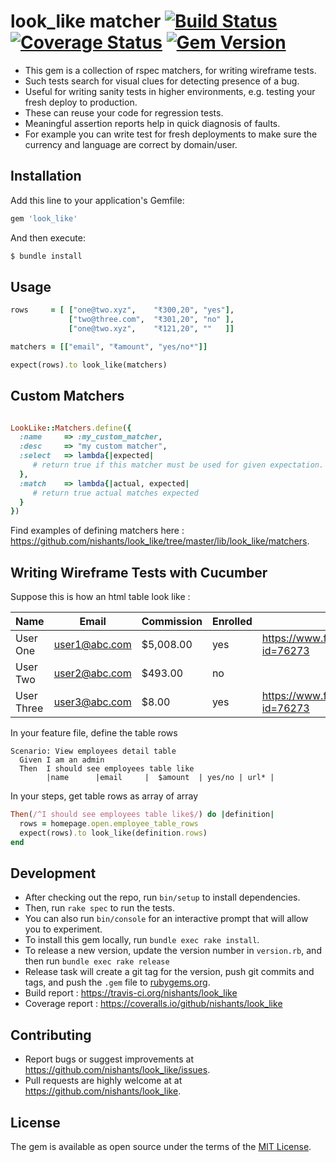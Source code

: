 # look_like matcher [![Build Status](https://travis-ci.org/nishants/look_like.svg?branch=master)](https://travis-ci.org/nishants/look_like) [![Coverage Status](https://coveralls.io/repos/github/nishants/look_like/badge.svg)](https://coveralls.io/github/nishants/look_like) [![Gem Version](https://badge.fury.io/rb/look_like.svg)](https://badge.fury.io/rb/look_like)

- This gem is a collection of rspec matchers, for writing wireframe tests.
- Such tests search for visual clues for detecting presence of a bug.
- Useful for writing sanity tests in higher environments, e.g. testing your fresh deploy to production.
- These can reuse your code for regression tests.  
- Meaningful assertion reports help in quick diagnosis of faults. 
- For example you can write test for fresh deployments to make sure the currency and language are correct by domain/user. 

## Installation

Add this line to your application's Gemfile:

```ruby
gem 'look_like'
```

And then execute:

```bash
$ bundle install
```

## Usage
```ruby
rows     = [ ["one@two.xyz",    "₹300,20", "yes"],
             ["two@three.com",  "₹301,20", "no" ],
             ["one@two.xyz",    "₹121,20", ""   ]]

matchers = [["email", "₹amount", "yes/no*"]]

expect(rows).to look_like(matchers)    
```
## Custom Matchers
```ruby

LookLike::Matchers.define({
  :name     => :my_custom_matcher,
  :desc     => "my custom matcher",
  :select   => lambda{|expected|
     # return true if this matcher must be used for given expectation.
  },
  :match    => lambda{|actual, expected|
     # return true actual matches expected
  } 
})
```
Find examples of defining matchers here : https://github.com/nishants/look_like/tree/master/lib/look_like/matchers.


## Writing Wireframe Tests with Cucumber
Suppose this is how an html table look like :

| Name       | Email         | Commission | Enrolled | HomePage                                      |
|------------|---------------|------------|----------|-----------------------------------------------|
| User One   | user1@abc.com | $5,008.00  | yes      | https://www.facebook.com/profile.php?id=76273 |
| User Two   | user2@abc.com | $493.00    | no       |                                               |
| User Three | user3@abc.com | $8.00      | yes      | https://www.facebook.com/profile.php?id=76273 |

In your feature file, define the table rows   
```gherkin
Scenario: View employees detail table
  Given I am an admin
  Then  I should see employees table like
        |name      |email     |  $amount  | yes/no | url* |
```

In your steps, get table rows as array of array
```ruby
Then(/^I should see employees table like$/) do |definition|
  rows = homepage.open.employee_table_rows
  expect(rows).to look_like(definition.rows)
end
```

## Development
- After checking out the repo, run `bin/setup` to install dependencies. 
- Then, run `rake spec` to run the tests. 
- You can also run `bin/console` for an interactive prompt that will allow you to experiment.
- To install this gem locally, run `bundle exec rake install`. 
- To release a new version, update the version number in `version.rb`, and then run `bundle exec rake release`
- Release task  will create a git tag for the version, push git commits and tags, and push the `.gem` file to [rubygems.org](https://rubygems.org).
- Build report : https://travis-ci.org/nishants/look_like
- Coverage report : https://coveralls.io/github/nishants/look_like

## Contributing
- Report bugs or suggest improvements at https://github.com/nishants/look_like/issues.
- Pull requests are highly welcome at at https://github.com/nishants/look_like. 

## License
The gem is available as open source under the terms of the [MIT License](http://opensource.org/licenses/MIT).

